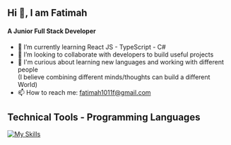 ## Hi 👋, I am Fatimah

#### A Junior Full Stack Developer 

- 🌱 I’m currently learning React JS - TypeScript - C# 
- 👯 I’m looking to collaborate with developers to build useful projects
- 👾 I'm curious about learning new languages and working with different people<br />(I believe combining different minds/thoughts can build a different World) 
- 📫 How to reach me: fatimah1011f@gmail.com

## Technical Tools - Programming Languages
[![My Skills](https://skillicons.dev/icons?i=js,html,css,react,ts,vscode,cs,git,php,python,mysql&perline=8)](https://skillicons.dev) 
